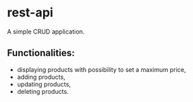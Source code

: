 # rest-api
A simple CRUD application.

## Functionalities:
-  displaying products with possibility to set a maximum price,
-  adding products,
-  updating products,
-  deleting products.
